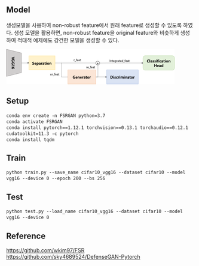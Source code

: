 ## Model

생성모델을 사용하여 non-robust feature에서 원래 feature로 생성할 수 있도록 하였다.
생성 모델을 활용하면, non-robust feature을 original feature와 비슷하게 생성하여 적대적 예제에도 강건한 모델을 생성할 수 있다.

![MODEL_FIGURE](/figures/figure.png "framework")

## Setup

```
conda env create -n FSRGAN python=3.7
conda activate FSRGAN
conda install pytorch==1.12.1 torchvision==0.13.1 torchaudio==0.12.1 cudatoolkit=11.3 -c pytorch
conda install tqdm
```

## Train

```
python train.py --save_name cifar10_vgg16 --dataset cifar10 --model vgg16 --device 0 --epoch 200 --bs 256
```

## Test

```
python test.py --load_name cifar10_vgg16 --dataset cifar10 --model vgg16 --device 0
```

## Reference

https://github.com/wkim97/FSR
https://github.com/sky4689524/DefenseGAN-Pytorch
